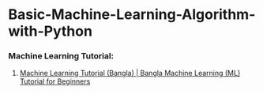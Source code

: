 # Basic-Machine-Learning-Algorithm-with-Python
### Machine Learning Tutorial:
   1. [Machine Learning Tutorial (Bangla) | Bangla Machine Learning (ML) Tutorial for Beginners](https://www.youtube.com/playlist?list=PLKdU0fuY4OFfWY36nDJDlI26jXwInSm8f)
